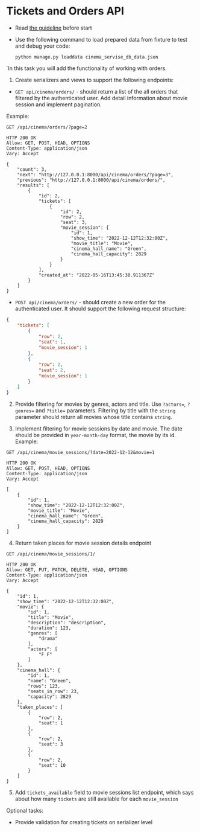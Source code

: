 # Tickets and Orders API

- Read [the guideline](https://github.com/mate-academy/py-task-guideline/blob/main/README.md) before start
- Use the following command to load prepared data from fixture to test and debug your code:

  `python manage.py loaddata cinema_servise_db_data.json`

`In this task you will add the functionality of working with orders.

1. Create serializers and views to support the following endpoints:

* `GET api/cinema/orders/` - should return a list of the all orders that filtered by the authenticated user.
Add detail information about movie session and implement pagination.

Example:
```
GET /api/cinema/orders/?page=2
```

```
HTTP 200 OK
Allow: GET, POST, HEAD, OPTIONS
Content-Type: application/json
Vary: Accept

{
    "count": 3,
    "next": "http://127.0.0.1:8000/api/cinema/orders/?page=3",
    "previous": "http://127.0.0.1:8000/api/cinema/orders/",
    "results": [
        {
            "id": 2,
            "tickets": [
                {
                    "id": 2,
                    "row": 2,
                    "seat": 3,
                    "movie_session": {
                        "id": 1,
                        "show_time": "2022-12-12T12:32:00Z",
                        "movie_title": "Movie",
                        "cinema_hall_name": "Green",
                        "cinema_hall_capacity": 2829
                    }
                }
            ],
            "created_at": "2022-05-16T13:45:30.911367Z"
        }
    ]
}
```

* `POST api/cinema/orders/` - should create a new order for the authenticated user. 
It should support the following request structure:
```json
{
    "tickets": [
        {
            "row": 2,
            "seat": 1,
            "movie_session": 1
        },
        {
            "row": 2,
            "seat": 2,
            "movie_session": 1
        }
    ]
}
```

2. Provide filtering for movies by genres, actors and title. Use `?actors=`, `?genres=` and `?title=` parameters.
Filtering by title with the `string` parameter should return all movies whose title contains `string`.

3. Implement filtering for movie sessions by date and movie. The date should be provided in `year-month-day` format, 
the movie by its id.
Example:
```
GET /api/cinema/movie_sessions/?date=2022-12-12&movie=1
```
```
HTTP 200 OK
Allow: GET, POST, HEAD, OPTIONS
Content-Type: application/json
Vary: Accept

[
    {
        "id": 1,
        "show_time": "2022-12-12T12:32:00Z",
        "movie_title": "Movie",
        "cinema_hall_name": "Green",
        "cinema_hall_capacity": 2829
    }
]
```


4. Return taken places for movie session details endpoint
```
GET /api/cinema/movie_sessions/1/
```
```
HTTP 200 OK
Allow: GET, PUT, PATCH, DELETE, HEAD, OPTIONS
Content-Type: application/json
Vary: Accept

{
    "id": 1,
    "show_time": "2022-12-12T12:32:00Z",
    "movie": {
        "id": 1,
        "title": "Movie",
        "description": "description",
        "duration": 123,
        "genres": [
            "drama"
        ],
        "actors": [
            "F F"
        ]
    },
    "cinema_hall": {
        "id": 1,
        "name": "Green",
        "rows": 123,
        "seats_in_row": 23,
        "capacity": 2829
    },
    "taken_places": [
        {
            "row": 2,
            "seat": 1
        },
        {
            "row": 2,
            "seat": 3
        },
        {
            "row": 2,
            "seat": 10
        }
    ]
}

```
5. Add `tickets_available` field to movie sessions list endpoint, 
which says about how many `tickets` are still available for each `movie_session`


Optional tasks:
- Provide validation for creating tickets on serializer level
